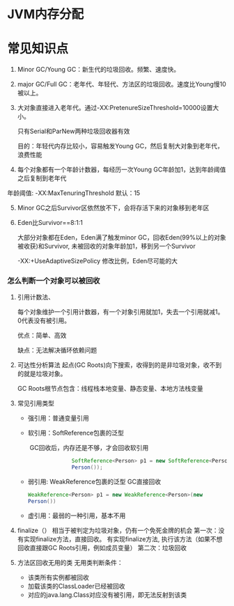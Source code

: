 

# JVM内存分配

# 常见知识点

1. Minor GC/Young GC：新生代的垃圾回收。频繁、速度快。

2. major GC/Full GC：老年代、年轻代、方法区的垃圾回收。速度比Young慢10被以上。

3. 大对象直接进入老年代。通过-XX:PretenureSizeThreshold=10000设置大小。

   只有Serial和ParNew两种垃圾回收器有效

   目的：年轻代内存比较小，容易触发Young GC，然后复制大对象到老年代，浪费性能

4.  每个对象都有一个年龄计数器，每经历一次Young GC年龄加1，达到年龄阈值之后复制到老年代

   年龄阈值: -XX:MaxTenuringThreshold     默认：15

5. Minor GC之后Survivor区依然放不下，会将存活下来的对象移到老年区

6. Eden比Survivor==8:1:1

   大部分对象都在Eden，Eden满了触发minor GC，回收Eden(99%以上的对象被收获)和Survivor,  未被回收的对象年龄加1，移到另一个Survivor

   -XX:+UseAdaptiveSizePolicy 修改比例，Eden尽可能的大



### 怎么判断一个对象可以被回收

1. 引用计数法、

   每个对象维护一个引用计数器，有一个对象引用就加1，失去一个引用就减1。0代表没有被引用。

   优点：简单、高效

   缺点：无法解决循环依赖问题

2. 可达性分析算法
   起点(GC Roots)向下搜索，收得到的是非垃圾对象，收不到的就是垃圾对象。

   GC Roots根节点包含：线程栈本地变量、静态变量、本地方法栈变量

3. 常见引用类型

   * 强引用：普通变量引用

   * 软引用：SoftReference包裹的泛型

     ​                GC回收后，内存还是不够，才会回收软引用

     ```java
                   SoftReference<Person> p1 = new SoftReference<Person>(new
                   Person());
     ```

     

   * 弱引用: WeakReference包裹的泛型
                  GC直接回收

     ```java
     WeakReference<Person> p1 = new WeakReference<Person>(new
     Person())
     ```

     

   * 虚引用：最弱的一种引用，基本不用

4. finalize（）
   相当于被判定为垃圾对象，仍有一个免死金牌的机会
   第一次：没有实现finalize方法，直接回收。
                  有实现finalize方法, 执行该方法（如果不想回收直接跟GC Roots引用，例如成员变量）
   第二次：垃圾回收

5. 方法区回收无用的类
   无用类判断条件：

   * 该类所有实例都被回收
   * 加载该类的ClassLoader已经被回收
   * 对应的java.lang.Class对应没有被引用，即无法反射到该类


